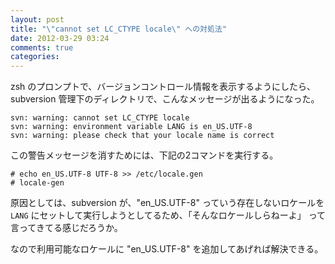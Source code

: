 ```yaml
---
layout: post
title: "\"cannot set LC_CTYPE locale\" への対処法"
date: 2012-03-29 03:24
comments: true
categories:
---
```


zsh のプロンプトで、バージョンコントロール情報を表示するようにしたら、
subversion 管理下のディレクトリで、こんなメッセージが出るようになった。

```
svn: warning: cannot set LC_CTYPE locale
svn: warning: environment variable LANG is en_US.UTF-8
svn: warning: please check that your locale name is correct
```

この警告メッセージを消すためには、下記の2コマンドを実行する。

```
# echo en_US.UTF-8 UTF-8 >> /etc/locale.gen
# locale-gen
```

原因としては、subversion が、"en\_US.UTF-8" っていう存在しないロケールを
`LANG` にセットして実行しようとしてるため、「そんなロケールしらねーよ」
って言ってきてる感じだろうか。

なので利用可能なロケールに "en_US.UTF-8" を追加してあげれば解決できる。
